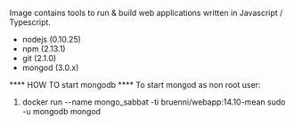 Image contains tools to run & build web applications written in Javascript / Typescript. 

* nodejs (0.10.25)
* npm (2.13.1)
* git (2.1.0)
* mongod (3.0.x)

**** HOW TO start mongodb ****
To start mongod as non root user:
1) docker run --name mongo_sabbat -ti bruenni/webapp:14.10-mean sudo -u mongodb mongod



